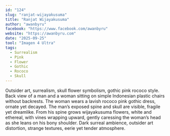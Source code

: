 ```yaml
---
id: "124"
slug: "ranjat-wijayakusuma"
title: "Ranjat Wijayakusuma"
author: "awanbyru"
facebook: "https://www.facebook.com/awanbyru"
website: "https://awanbyru.com"
date: "2025-09-25"
tool: "Imagen 4 Ultra"
tags:
  - Surrealism
  - Pink
  - Flower
  - Gothic
  - Rococo
  - Skull
---
```


Outsider art, surrealism, skull flower symbolism, gothic pink rococo style.
Back view of a man and a woman sitting on simple Indonesian plastic chairs without backrests.
The woman wears a lavish rococo pink gothic dress, ornate yet decayed.
The man’s exposed spine and skull are visible, fragile yet dreamlike.
From his spine grows wijayakusuma flowers, white and ethereal, with vines wrapping upward, gently caressing the woman’s head as she leans on his bony shoulder.
Dark surreal ambience, outsider art distortion, strange textures, eerie yet tender atmosphere.
